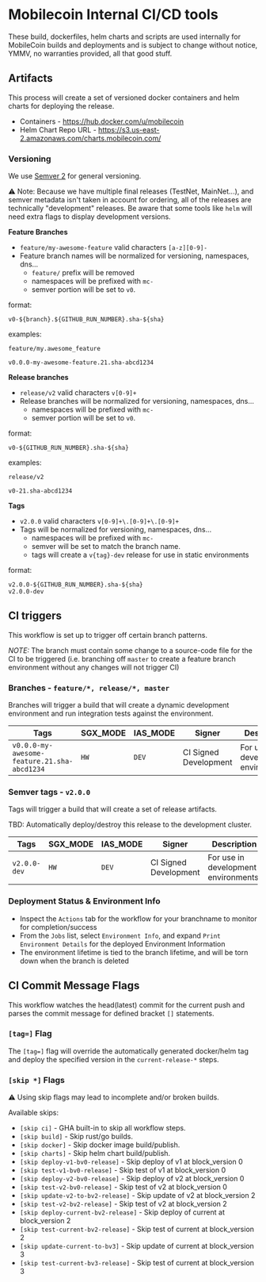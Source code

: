 # Mobilecoin Internal CI/CD tools

These build, dockerfiles, helm charts and scripts are used internally for MobileCoin builds and deployments and is subject to change without notice, YMMV, no warranties provided, all that good stuff.

## Artifacts

This process will create a set of versioned docker containers and helm charts for deploying the release.

- Containers - https://hub.docker.com/u/mobilecoin
- Helm Chart Repo URL - https://s3.us-east-2.amazonaws.com/charts.mobilecoin.com/

### Versioning

We use [Semver 2](https://semver.org/) for general versioning.

⚠️ Note: Because we have multiple final releases (TestNet, MainNet...), and semver metadata isn't taken in account for ordering, all of the releases are technically "development" releases. Be aware that some tools like `helm` will need extra flags to display development versions.

**Feature Branches**

- `feature/my-awesome-feature` valid characters `[a-z][0-9]-`
- Feature branch names will be normalized for versioning, namespaces, dns...
  - `feature/` prefix will be removed
  - namespaces will be prefixed with `mc-`
  - semver portion will be set to `v0`.

format:
```
v0-${branch}.${GITHUB_RUN_NUMBER}.sha-${sha}
```

examples:
```
feature/my.awesome_feature

v0.0.0-my-awesome-feature.21.sha-abcd1234
```

**Release branches**

- `release/v2` valid characters `v[0-9]+`
- Release branches will be normalized for versioning, namespaces, dns...
  - namespaces will be prefixed with `mc-`
  - semver portion will be set to `v0`.

format:
```
v0-${GITHUB_RUN_NUMBER}.sha-${sha}
```

examples:
```
release/v2

v0-21.sha-abcd1234
```

**Tags**

- `v2.0.0` valid characters `v[0-9]+\.[0-9]+\.[0-9]+`
- Tags will be normalized for versioning, namespaces, dns...
  - namespaces will be prefixed with `mc-`
  - semver will be set to match the branch name.
  - tags will create a `v{tag}-dev` release for use in static environments

format:
```
v2.0.0-${GITHUB_RUN_NUMBER}.sha-${sha}
v2.0.0-dev
```

## CI triggers

This workflow is set up to trigger off certain branch patterns.

*NOTE:* The branch must contain some change to a source-code file for the CI to be triggered (i.e. branching off `master` to create a feature branch environment without any changes will not trigger CI)

### Branches - `feature/*, release/*, master`

Branches will trigger a build that will create a dynamic development environment and run integration tests against the environment.

| Tags | SGX_MODE | IAS_MODE | Signer | Description |
| --- | --- | --- | --- | --- |
| `v0.0.0-my-awesome-feature.21.sha-abcd1234` | `HW` | `DEV` | CI Signed Development | For use in development environments. |

### Semver tags - `v2.0.0`

Tags will trigger a build that will create a set of release artifacts.

TBD: Automatically deploy/destroy this release to the development cluster.

| Tags | SGX_MODE | IAS_MODE | Signer | Description |
| --- | --- | --- | --- | --- |
| `v2.0.0-dev` | `HW` | `DEV` | CI Signed Development | For use in development environments. |

### Deployment Status & Environment Info

 * Inspect the `Actions` tab for the workflow for your branchname to monitor for completion/success
 * From the `Jobs` list, select `Environment Info`, and expand `Print Environment Details` for the deployed Environment Information
 * The environment lifetime is tied to the branch lifetime, and will be torn down when the branch is deleted

## CI Commit Message Flags

This workflow watches the head(latest) commit for the current push and parses the commit message for defined bracket `[]` statements.

### `[tag=]` Flag

The `[tag=]` flag will override the automatically generated docker/helm tag and deploy the specified version in the `current-release-*` steps.

### `[skip *]` Flags

⚠️ Using skip flags may lead to incomplete and/or broken builds.

Available skips:

- `[skip ci]` - GHA built-in to skip all workflow steps.
- `[skip build]` - Skip rust/go builds.
- `[skip docker]` - Skip docker image build/publish.
- `[skip charts]` - Skip helm chart build/publish.
- `[skip deploy-v1-bv0-release]` - Skip deploy of v1 at block_version 0
- `[skip test-v1-bv0-release]` - Skip test of v1 at block_version 0
- `[skip deploy-v2-bv0-release]` - Skip deploy of v2 at block_version 0
- `[skip test-v2-bv0-release]` - Skip test of v2 at block_version 0
- `[skip update-v2-to-bv2-release]` - Skip update of v2 at block_version 2
- `[skip test-v2-bv2-release]` - Skip test of v2 at block_version 2
- `[skip deploy-current-bv2-release]` - Skip deploy of current at block_version 2
- `[skip test-current-bv2-release]` - Skip test of current at block_version 2
- `[skip update-current-to-bv3]` - Skip update of current at block_version 3
- `[skip test-current-bv3-release]` - Skip test of current at block_version 3
